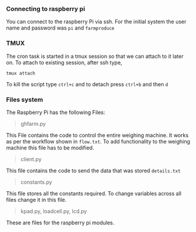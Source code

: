 ### Connecting to raspberry pi

You can connect to the raspberry Pi via ssh.
For the initial system the user name and password was `pi` and `farmproduce`

### TMUX
The cron task is started in a tmux session so that we can attach to it later on.
To attach to existing session, after ssh type,
```
tmux attach
```
To kill the script type `ctrl+c` and to detach press `ctrl+b` and then `d`

### Files system

The Raspberry Pi has the following Files:
> ghfarm.py

This File contains the code to control the entire weighing machine. It works as per the workflow shown in `flow.txt`. To add functionality to the weighing machine this file has to be modified.

> client.py

This file contains the code to send the data that was stored `details.txt`

> constants.py

This file stores all the constants required. To change variables across all files change it in this file.  

> kpad.py, loadcell.py, lcd.py

These are files for the raspberry pi modules.
